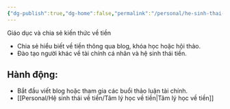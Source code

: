 ```yaml
---
{"dg-publish":true,"dg-home":false,"permalink":"/personal/he-sinh-thai-ve-tien/giao-duc-va-chia-se-kien-thuc-ve-tien/","dgPassFrontmatter":true,"noteIcon":"","updated":"2025-01-14T22:28:25.503+07:00"}
---
```



Giáo dục và chia sẻ kiến thức về tiền
- Chia sẻ hiểu biết về tiền thông qua blog, khóa học hoặc hội thảo.
- Đào tạo người khác về tài chính cá nhân và hệ sinh thái tiền.

## Hành động:
- Bắt đầu viết blog hoặc tham gia các buổi thảo luận tài chính.
- [[Personal/Hệ sinh thái về tiền/Tâm lý học về tiền\|Tâm lý học về tiền]]